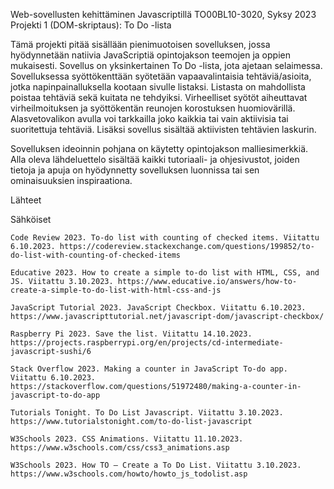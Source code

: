 Web-sovellusten kehittäminen Javascriptillä TO00BL10-3020, Syksy 2023
Projekti 1 (DOM-skriptaus): To Do -lista

Tämä projekti pitää sisällään pienimuotoisen sovelluksen, jossa hyödynnetään natiivia JavaScriptiä opintojakson teemojen ja oppien mukaisesti. Sovellus on yksinkertainen To Do -lista, jota ajetaan selaimessa. Sovelluksessa syöttökenttään syötetään vapaavalintaisia tehtäviä/asioita, jotka napinpainalluksella kootaan sivulle listaksi. Listasta on mahdollista poistaa tehtäviä sekä kuitata ne tehdyiksi. Virheelliset syötöt aiheuttavat virheilmoituksen ja syöttökentän reunojen korostuksen huomiovärillä. Alasvetovalikon avulla voi tarkkailla joko kaikkia tai vain aktiivisia tai suoritettuja tehtäviä. Lisäksi sovellus sisältää aktiivisten tehtävien laskurin.

Sovelluksen ideoinnin pohjana on käytetty opintojakson malliesimerkkiä. Alla oleva lähdeluettelo sisältää kaikki tutoriaali- ja ohjesivustot, joiden tietoja ja apuja on hyödynnetty sovelluksen luonnissa tai sen ominaisuuksien inspiraationa. 

Lähteet

Sähköiset

    Code Review 2023. To-do list with counting of checked items. Viitattu 6.10.2023. https://codereview.stackexchange.com/questions/199852/to-do-list-with-counting-of-checked-items

    Educative 2023. How to create a simple to-do list with HTML, CSS, and JS. Viitattu 3.10.2023. https://www.educative.io/answers/how-to-create-a-simple-to-do-list-with-html-css-and-js

    JavaScript Tutorial 2023. JavaScript Checkbox. Viitattu 6.10.2023. https://www.javascripttutorial.net/javascript-dom/javascript-checkbox/

    Raspberry Pi 2023. Save the list. Viitattu 14.10.2023. https://projects.raspberrypi.org/en/projects/cd-intermediate-javascript-sushi/6
    
    Stack Overflow 2023. Making a counter in JavaScript To-do app. Viitattu 6.10.2023. https://stackoverflow.com/questions/51972480/making-a-counter-in-javascript-to-do-app

    Tutorials Tonight. To Do List Javascript. Viitattu 3.10.2023. https://www.tutorialstonight.com/to-do-list-javascript

    W3Schools 2023. CSS Animations. Viitattu 11.10.2023. https://www.w3schools.com/css/css3_animations.asp

    W3Schools 2023. How TO – Create a To Do List. Viitattu 3.10.2023. https://www.w3schools.com/howto/howto_js_todolist.asp

